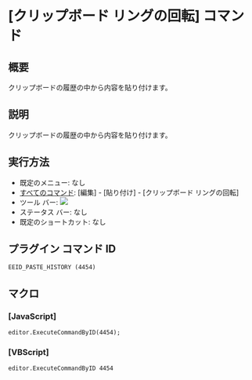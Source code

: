 # \[クリップボード リングの回転\] コマンド

## 概要

クリップボードの履歴の中から内容を貼り付けます。

## 説明

クリップボードの履歴の中から内容を貼り付けます。

## 実行方法

- 既定のメニュー: なし
- [すべてのコマンド](../../glossary/allcommands): \[編集\] \- \[貼り付け\] \- \[クリップボード リングの回転\]
- ツール バー: ![](../../images/cycle_clipboard_ring..png)
- ステータス バー: なし
- 既定のショートカット: なし

## プラグイン コマンド ID

```
EEID_PASTE_HISTORY (4454)
```

## マクロ

### \[JavaScript\]

```
editor.ExecuteCommandByID(4454);
```

### \[VBScript\]

```
editor.ExecuteCommandByID 4454
```
